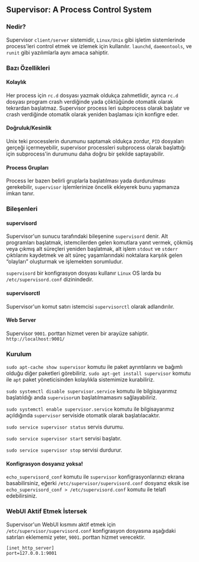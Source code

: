 ## Supervisor: A Process Control System

### Nedir?

Supervisor `client/server` sistemidir, `Linux/Unix` gibi işletim sistemlerinde process'leri control etmek ve izlemek için kullanılır. `launchd`, `daemontools`, ve `runit`  gibi yazılımlarla aynı amaca sahiptir.

### Bazı Özellikleri

#### Kolaylık

Her process için `rc.d` dosyası yazmak oldukça zahmetlidir, ayrıca `rc.d` dosyası program crash verdiğinde yada çöktüğünde otomatik olarak tekrardan başlatmaz. Supervisor process leri subprocess olarak başlatır ve crash verdiğinde otomatik olarak yeniden başlaması için konfigre eder.

#### Doğruluk/Kesinlik

Unix teki processlerin durumunu saptamak oldukça zordur, `PID` dosyaları gerçeği içermeyebilir, supervisor processleri subprocess olarak başlattığı için subprocess'in durumunu daha doğru bir şekilde saptayabilir.

#### Process Grupları

Process ler bazen belirli gruplarla başlatılması yada durdurulması gerekebilir, `supervisor` işlemlerinize öncelik ekleyerek bunu yapmanıza imkan tanır.

### Bileşenleri

#### supervisord

Supervisor'un sunucu tarafındaki bileşenine `supervisord` denir. Alt programları başlatmak, istemcilerden gelen  komutlara yanıt vermek, çökmüş veya çıkmış alt süreçleri yeniden  başlatmak, alt işlem `stdout` ve `stderr` çıktılarını kaydetmek ve alt süreç yaşamlarındaki noktalara karşılık gelen “olayları” oluşturmak ve  işlemekten sorumludur.

`supervisord` bir konfigrasyon dosyası kullanır `Linux` OS larda bu `/etc/supervisord.conf` dizinindedir.

#### supervisorctl

Supervisor'un komut satırı istemcisi `supervisorctl` olarak adlandırılır.

#### Web Server

Supervisor `9001`. porttan hizmet veren bir arayüze sahiptir. `http://localhost:9001/`

### Kurulum

`sudo apt-cache show supervisor` komutu ile paket ayrıntılarını ve bağımlı olduğu diğer paketleri görebiliriz. `sudo apt-get install supervisor` komutu ile `apt` paket yöneticisinden kolaylıkla sistemimize kurabiliriz.

`sudo systemctl disable supervisor.service` komutu ile bilgisayarımız başlatıldığı anda `supervisor`un başlatılmamasını sağlayabiliriz.

`sudo systemctl enable supervisor.service` komutu ile bilgisayarımız açıldığında `supervisor` serviside otomatik olarak başlatılacaktır.

`sudo service supervisor status` servis durumu.

`sudo service supervisor start` servisi başlatır.

`sudo service supervisor stop` servisi durdurur.

#### Konfigrasyon dosyanız yoksa!

`echo_supervisord_conf` komutu ile `supervisor` konfigrasyonlarınızı ekrana basabilirsiniz, eğerki `/etc/supervisor/supervisord.conf` dosyanız eksik ise `echo_supervisord_conf > /etc/supervisord.conf` komutu ile telafi edebilirsiniz.

### WebUI Aktif Etmek İstersek

Supervisor'un WebUI kısmını aktif etmek için `/etc/supervisor/supervisord.conf` konfigrasyon dosyasına aşağıdaki satırları eklememiz yeter, `9001`. porttan hizmet verecektir. 

```shell
[inet_http_server]
port=127.0.0.1:9001
```

